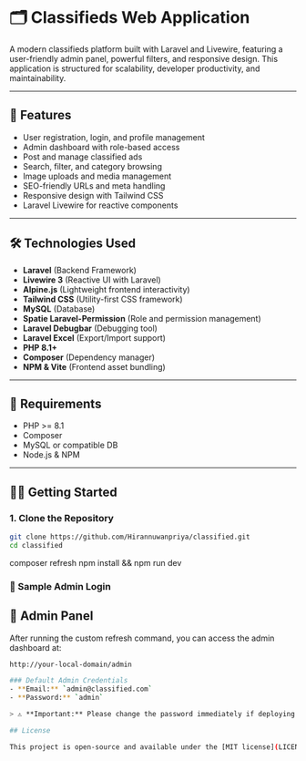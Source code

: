 # 🗂️ Classifieds Web Application

A modern classifieds platform built with Laravel and Livewire, featuring a user-friendly admin panel, powerful filters, and responsive design. This application is structured for scalability, developer productivity, and maintainability.

---

## 🚀 Features

- User registration, login, and profile management
- Admin dashboard with role-based access
- Post and manage classified ads
- Search, filter, and category browsing
- Image uploads and media management
- SEO-friendly URLs and meta handling
- Responsive design with Tailwind CSS
- Laravel Livewire for reactive components

---

## 🛠️ Technologies Used

- **Laravel** (Backend Framework)
- **Livewire 3** (Reactive UI with Laravel)
- **Alpine.js** (Lightweight frontend interactivity)
- **Tailwind CSS** (Utility-first CSS framework)
- **MySQL** (Database)
- **Spatie Laravel-Permission** (Role and permission management)
- **Laravel Debugbar** (Debugging tool)
- **Laravel Excel** (Export/Import support)
- **PHP 8.1+**
- **Composer** (Dependency manager)
- **NPM & Vite** (Frontend asset bundling)

---

## 🧰 Requirements

- PHP >= 8.1
- Composer
- MySQL or compatible DB
- Node.js & NPM

---

## 🧑‍💻 Getting Started

### 1. Clone the Repository

```bash
git clone https://github.com/Hirannuwanpriya/classified.git
cd classified

```
composer refresh
npm install && npm run dev

### 🔐 Sample Admin Login


## 🔐 Admin Panel

After running the custom refresh command, you can access the admin dashboard at:
```bash
http://your-local-domain/admin

### Default Admin Credentials
- **Email:** `admin@classified.com`
- **Password:** `admin`

> ⚠️ **Important:** Please change the password immediately if deploying to production.

## License

This project is open-source and available under the [MIT license](LICENSE).

